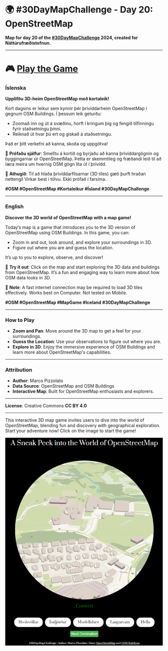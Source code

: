 # 🌍 #30DayMapChallenge - Day 20: OpenStreetMap

**Map for day 20 of the [#30DayMapChallenge](https://30daymapchallenge.com/) 2024, created for Náttúrufræðistofnun.**

---

# 🎮 [Play the Game](https://m-lmi.github.io/30DayMapChallenge/Day-20/index.html)

### Íslenska
**Upplifðu 3D-heim OpenStreetMap með kortaleik!**

Kort dagsins er leikur sem kynnir þér þrívíddarheim OpenStreetMap í gegnum OSM Buildings. Í þessum leik geturðu:  
- Zoomað inn og út á svæðinu, horft í kringum þig og fengið tilfinningu fyrir staðsetningu þinni.  
- Reiknað út hvar þú ert og giskað á staðsetningu.  

Það er þitt verkefni að kanna, skoða og uppgötva!  

📍 **Prófaðu sjálfur**: Smelltu á kortið og byrjaðu að kanna þrívíddargögnin og byggingarnar úr OpenStreetMap. Þetta er skemmtileg og fræðandi leið til að læra meira um hvernig OSM gögn líta út í þrívídd.

📌 **Athugið**: Til að hlaða þrívíddarflísarnar (3D tiles) gæti þurft hraðan nettengil Virkar best í tölvu. Ekki prófað í farsíma. 

**#OSM #OpenStreetMap #Kortaleikur #Ísland #30DayMapChallenge**

---

### English
**Discover the 3D world of OpenStreetMap with a map game!**

Today’s map is a game that introduces you to the 3D version of OpenStreetMap using OSM Buildings. In this game, you can:  
- Zoom in and out, look around, and explore your surroundings in 3D.  
- Figure out where you are and guess the location.  

It’s up to you to explore, observe, and discover!  

📍 **Try it out**: Click on the map and start exploring the 3D data and buildings from OpenStreetMap. It’s a fun and engaging way to learn more about how OSM data looks in 3D.

📌 **Note**: A fast internet connection may be required to load 3D tiles effectively. Works best on Computer. Not tested on Mobile.   

**#OSM #OpenStreetMap #MapGame #Iceland #30DayMapChallenge**

---

### How to Play
- **Zoom and Pan**: Move around the 3D map to get a feel for your surroundings.  
- **Guess the Location**: Use your observations to figure out where you are.  
- **Explore in 3D**: Enjoy the immersive experience of OSM Buildings and learn more about OpenStreetMap's capabilities.

---

### Attribution
- **Author**: Marco Pizzolato
- **Data Source**: OpenStreetMap and OSM Buildings
- **Interactive Map**: Built for OpenStreetMap enthusiasts and explorers.

---

**License**: Creative Commons **CC BY 4.0**

---

This interactive 3D map game invites users to dive into the world of OpenStreetMap, blending fun and discovery with geographical exploration. Start your adventure now! Click on the image to start the game!

[![Day 20 - OpenStreetMap](Day20-OpenStreetMap.png)](https://m-lmi.github.io/30DayMapChallenge/Day-20/index.html)